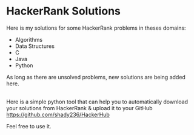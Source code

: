 # HackerRank Solutions
Here is my solutions for some HackerRank problems in theses domains:
* Algorithms
* Data Structures
* C 
* Java
* Python

As long as there are unsolved problems, new solutions are being added here.


\
Here is a simple python tool that can help you to automatically download your solutions from HackerRank & upload it to your GitHub
https://github.com/shady236/HackerHub

Feel free to use it.
